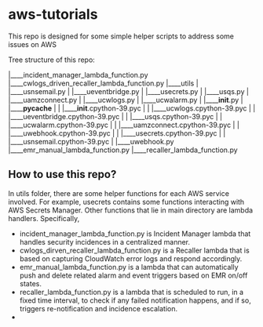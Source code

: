 # aws-tutorials
This repo is designed for some simple helper scripts to address some issues on AWS

Tree structure of this repo:

|____incident_manager_lambda_function.py
|____cwlogs_driven_recaller_lambda_function.py
|____utils
| |____usnsemail.py
| |____ueventbridge.py
| |____usecrets.py
| |____usqs.py
| |____uamzconnect.py
| |____ucwlogs.py
| |____ucwalarm.py
| |______init__.py
| |______pycache__
| | |______init__.cpython-39.pyc
| | |____ucwlogs.cpython-39.pyc
| | |____ueventbridge.cpython-39.pyc
| | |____usqs.cpython-39.pyc
| | |____ucwalarm.cpython-39.pyc
| | |____uamzconnect.cpython-39.pyc
| | |____uwebhook.cpython-39.pyc
| | |____usecrets.cpython-39.pyc
| | |____usnsemail.cpython-39.pyc
| |____uwebhook.py
|____emr_manual_lambda_function.py
|____recaller_lambda_function.py

## How to use this repo?
In utils folder, there are some helper functions for each AWS service involved. For example, usecrets contains some functions interacting with AWS Secrets Manager.
Other functions that lie in main directory are lambda handlers. Specifically,

- incident_manager_lambda_function.py is Incident Manager lambda that handles security incidences in a centralized manner.
- cwlogs_dirven_recaller_lambda_function.py is a Recaller lambda that is based on capturing CloudWatch error logs and respond accordingly.
- emr_manual_lambda_function.py is a lambda that can automatically push and delete related alarm and event triggers based on EMR on/off states.
- recaller_lambda_function.py is a lambda that is scheduled to run, in a fixed time interval, to check if any failed notification happens, and if so, triggers re-notification and incidence escalation.
- 




